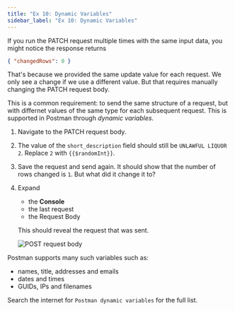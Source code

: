 ```yaml
---
title: "Ex 10: Dynamic Variables"
sidebar_label: "Ex 10: Dynamic Variables"
---
```


If you run the PATCH request multiple times with the same
input data, you might notice the response returns

```json
{ "changedRows": 0 }
```

That's because we provided the same update value for
each request.  We only see a change if we use a
different value.  But that requires manually changing
the PATCH request body.

This is a common requirement: to send the same structure of
a request, but with differnet values of the same type for each
subsequent request.
This is supported in Postman through *dynamic variables*.

1. Navigate to the PATCH request body.

2. The value of the `short_description` field should still
   be `UNLAWFUL LIQUOR 2`.  Replace `2` with `{{$randomInt}}`.

3. Save the request and send again.  It should show that the
   number of rows changed is `1`.  But what did it change it to?

4. Expand

     * the **Console**
     * the last request
     * the Request Body

   This should reveal the request that was sent.

   ![POST request body](/postman/dynamicVar1.png)


Postman supports many such variables such as:

* names, title, addresses and emails
* dates and times
* GUIDs, IPs and filenames

Search the internet for `Postman dynamic variables` for the
full list.
